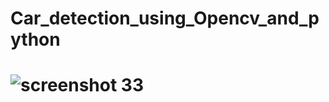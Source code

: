 # Car_detection_using_Opencv_and_python

# ![screenshot 33](https://user-images.githubusercontent.com/40133779/51224108-7ca61e00-196a-11e9-9b66-4255b4592c8d.png)
